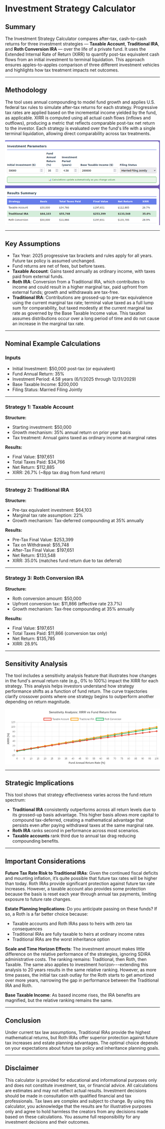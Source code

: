 
# Investment Strategy Calculator

## Summary

The Investment Strategy Calculator compares after-tax, cash-to-cash returns for three investment strategies — **Taxable Account**, **Traditional IRA**, and **Roth Conversion IRA** — over the life of a private fund. It uses the Extended Internal Rate of Return (XIRR) to quantify post-tax equivalent cash flows from an initial investment to terminal liquidation. This approach ensures apples-to-apples comparison of three different investment vehicles and highlights how tax treatment impacts net outcomes.

---

## Methodology

The tool uses annual compounding to model fund growth and applies U.S. federal tax rules to simulate after-tax returns for each strategy. Progressive tax rates are applied based on the incremental income yielded by the fund, as applicable. XIRR is computed using all actual cash flows (inflows and outflows), producing a metric that reflects comparable post-tax net return to the investor. Each strategy is evaluated over the fund's life with a single terminal liquidation, allowing direct comparability across tax treatments.

![Results Summary](images/results_summary.png)

---

## Key Assumptions

- Tax Year: 2025 progressive tax brackets and rules apply for all years. Future tax policy is assumed unchanged.
- Fund returns are net of fees, but before taxes.
- **Taxable Account**: Gains taxed annually as ordinary income, with taxes paid from external funds.
- **Roth IRA**: Conversion from a Traditional IRA, which contributes to income and could result in a higher marginal tax, paid upfront from external funds; growth and withdrawals are tax-free.
- **Traditional IRA**: Contributions are grossed-up to pre-tax equivalence using the current marginal tax rate; terminal value taxed as a full lump sum for comparability, but taxed modestly at the current marginal tax rate as governed by the Base Taxable Income value. This taxation assumes distributions occur over a long period of time and do not cause an increase in the marginal tax rate.

---

## Nominal Example Calculations

### Inputs

- Initial Investment: $50,000 post-tax (or equivalent)
- Fund Annual Return: 35%
- Investment Period: 4.58 years (6/1/2025 through 12/31/2029)
- Base Taxable Income: $200,000
- Filing Status: Married Filing Jointly

---

### Strategy 1: Taxable Account

**Structure:**
- Starting investment: $50,000
- Growth mechanism: 35% annual return on prior year basis
- Tax treatment: Annual gains taxed as ordinary income at marginal rates

**Results:**
- Final Value: $197,651
- Total Taxes Paid: $34,766
- Net Return: $112,885
- XIRR: 26.7% (~8pp tax drag from fund return)

---

### Strategy 2: Traditional IRA

**Structure:**
- Pre-tax equivalent investment: $64,103
- Marginal tax rate assumption: 22%
- Growth mechanism: Tax-deferred compounding at 35% annually

**Results:**
- Pre-Tax Final Value: $253,399
- Tax on Withdrawal: $55,748
- After-Tax Final Value: $197,651
- Net Return: $133,548
- XIRR: 35.0% (matches fund return due to tax deferral)

---

### Strategy 3: Roth Conversion IRA

**Structure:**
- Roth conversion amount: $50,000
- Upfront conversion tax: $11,866 (effective rate 23.7%)
- Growth mechanism: Tax-free compounding at 35% annually

**Results:**
- Final Value: $197,651
- Total Taxes Paid: $11,866 (conversion tax only)
- Net Return: $135,785
- XIRR: 28.9%

---

## Sensitivity Analysis

The tool includes a sensitivity analysis feature that illustrates how changes in the fund's annual return rate (e.g., 0% to 100%) impact the XIRR for each strategy. This analysis helps investors understand how strategy performance shifts as a function of fund return. The curve trajectories clarify crossover points where one strategy begins to outperform another depending on return magnitude.

![XIRR Sensitivity Chart](images/xirr_sensitivity_chart.png)

---

## Strategic Implications

This tool shows that strategy effectiveness varies across the fund return spectrum:

- **Traditional IRA** consistently outperforms across all return levels due to its grossed-up basis advantage. This higher basis allows more capital to compound tax-deferred, creating a mathematical advantage that persists even after paying withdrawal taxes at the same marginal rate.
- **Roth IRA** ranks second in performance across most scenarios.
- **Taxable accounts** rank third due to annual tax drag reducing compounding benefits.

---

## Important Considerations

**Future Tax Rate Risk to Traditional IRAs**: Given the continued fiscal deficits and mounting inflation, it’s quite possible that future tax rates will be higher than today. Roth IRAs provide significant protection against future tax rate increases. However, a taxable account also provides some protection because the basis is reset each year through annual tax payments, limiting exposure to future rate changes.

**Estate Planning Implications**: Do you anticipate passing on these funds? If so, a Roth is a far better choice because:
- Taxable accounts and Roth IRAs pass to heirs with zero tax consequences
- Traditional IRAs are fully taxable to heirs at ordinary income rates
- Traditional IRAs are the worst inheritance option

**Scale and Time Horizon Effects**: The investment amount makes little difference on the relative performance of the strategies, ignoring SDIRA administrative costs. The ranking remains: Traditional, then Roth, then Taxable. The same also applies to investment horizon---extending this analysis to 20 years results in the same relative ranking. However, as more time passes, the initial tax cash outlay for the Roth starts to get amortized over more years, narrowing the gap in performance between the Traditional IRA and Roth.

**Base Taxable Income**: As based income rises, the IRA benefits are magnified, but the relative ranking remains the same.

---

## Conclusion

Under current tax law assumptions, Traditional IRAs provide the highest mathematical returns, but Roth IRAs offer superior protection against future tax increases and estate planning advantages. The optimal choice depends on your expectations about future tax policy and inheritance planning goals.

---

## Disclaimer

This calculator is provided for educational and informational purposes only and does not constitute investment, tax, or financial advice. All calculations are estimates and may not reflect actual results. Investment decisions should be made in consultation with qualified financial and tax professionals. Tax laws are complex and subject to change. By using this calculator, you acknowledge that the results are for illustrative purposes only and agree to hold harmless the creators from any decisions made based on these calculations. You assume full responsibility for any investment decisions and their outcomes.
